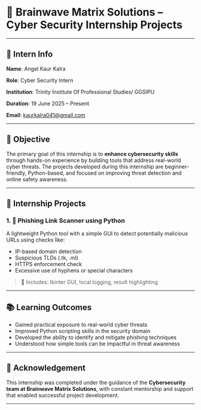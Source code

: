 
# 🧠 Brainwave Matrix Solutions – Cyber Security Internship Projects

---

## 👤 Intern Info

**Name**: Angel Kaur Kalra  

**Role**: Cyber Security Intern  

**Institution**: Trinity Institute Of Professional Studies/ GGSIPU 

**Duration**: 19 June 2025 – Present

**Email**: kaurkalra041@gmail.com  

---

## 🎯 Objective

The primary goal of this internship is to **enhance cybersecurity skills** through hands-on experience by building tools that address real-world cyber threats. The projects developed during this internship are beginner-friendly, Python-based, and focused on improving threat detection and online safety awareness.

---

## 📁 Internship Projects

### 1. 🔗 Phishing Link Scanner using Python
A lightweight Python tool with a simple GUI to detect potentially malicious URLs using checks like:
- IP-based domain detection
- Suspicious TLDs (.tk, .ml)
- HTTPS enforcement check
- Excessive use of hyphens or special characters

> 📄 Includes: tkinter GUI, local logging, result highlighting


---

## 📚 Learning Outcomes

- Gained practical exposure to real-world cyber threats
- Improved Python scripting skills in the security domain
- Developed the ability to identify and mitigate phishing techniques
- Understood how simple tools can be impactful in threat awareness

---

## 🤝 Acknowledgement

This internship was completed under the guidance of the **Cybersecurity team at Brainwave Matrix Solutions**, with constant mentorship and support that enabled successful project development.


---

